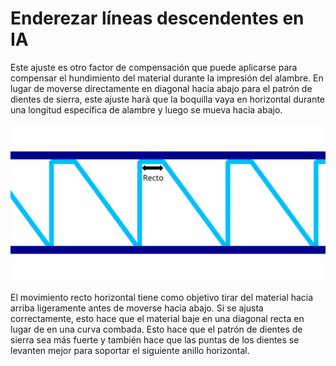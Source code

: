 Enderezar líneas descendentes en IA
====
Este ajuste es otro factor de compensación que puede aplicarse para compensar el hundimiento del material durante la impresión del alambre. En lugar de moverse directamente en diagonal hacia abajo para el patrón de dientes de sierra, este ajuste hará que la boquilla vaya en horizontal durante una longitud específica de alambre y luego se mueva hacia abajo.

![Movimiento horizontal recto antes de moverse hacia abajo](../images/wireframe_straight_before_down.svg)

El movimiento recto horizontal tiene como objetivo tirar del material hacia arriba ligeramente antes de moverse hacia abajo. Si se ajusta correctamente, esto hace que el material baje en una diagonal recta en lugar de en una curva combada. Esto hace que el patrón de dientes de sierra sea más fuerte y también hace que las puntas de los dientes se levanten mejor para soportar el siguiente anillo horizontal.